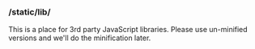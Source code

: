 ### /static/lib/
This is a place for 3rd party JavaScript libraries. Please use un-minified versions and we'll do the minification later.